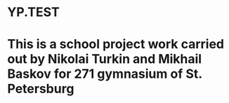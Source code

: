 # YP.TEST
# This is a school project work carried out by Nikolai Turkin and Mikhail Baskov for 271 gymnasium of St. Petersburg
